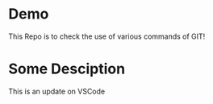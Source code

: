 # Demo
This Repo is to check the use of various commands of GIT!

# Some Desciption
This is an update on VSCode
